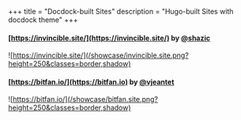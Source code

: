 +++
title = "Docdock-built Sites"
description = "Hugo-built Sites with docdock theme"
+++




#### [https://invincible.site/](https://invincible.site/)  by [@shazic](https://github.com/shazic)
![https://invincible.site/](/showcase/invincible.site.png?height=250&classes=border,shadow)


#### [https://bitfan.io/](https://bitfan.io)  by [@vjeantet](https://github.com/vjeantet)
![https://bitfan.io/](/showcase/bitfan.site.png?height=250&classes=border,shadow)
